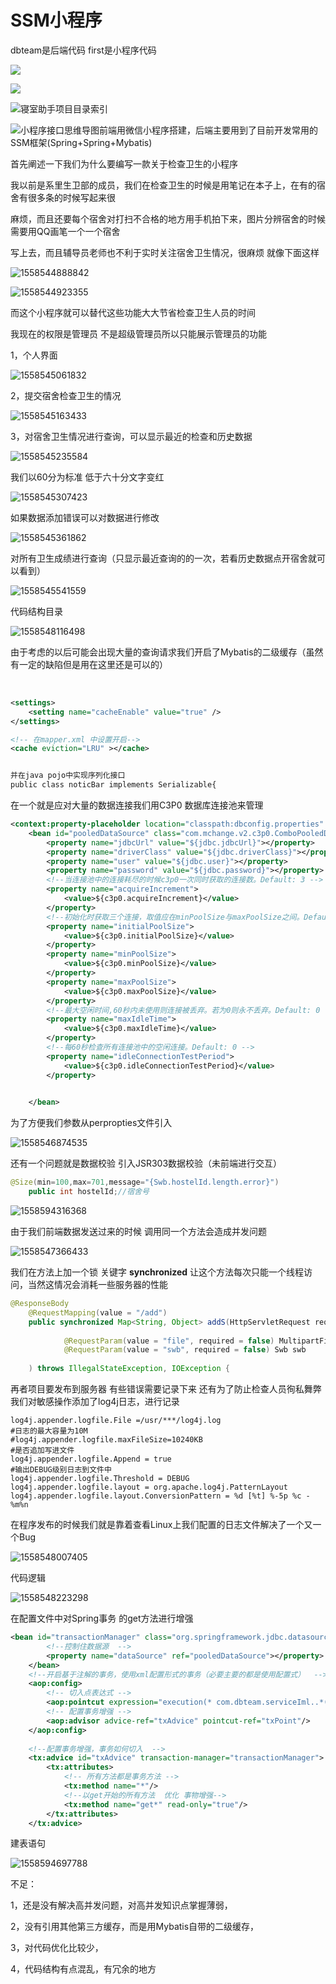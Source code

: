 





# 	 SSM小程序


dbteam是后端代码 first是小程序代码


![](https://ws3.sinaimg.cn/large/005BYqpggy1g3akkdp1z7j31bv0pegsn.jpg)





![](assets/1558543476796.png)



![寝室助手项目目录索引](assets/寝室助手项目目录索引.png)





![小程序接口思维导图](assets/小程序接口思维导图-1564362770755.png)前端用微信小程序搭建，后端主要用到了目前开发常用的SSM框架(Spring+Spring+Mybatis)

首先阐述一下我们为什么要编写一款关于检查卫生的小程序

我以前是系里生卫部的成员，我们在检查卫生的时候是用笔记在本子上，在有的宿舍有很多条的时候写起来很

麻烦，而且还要每个宿舍对打扫不合格的地方用手机拍下来，图片分辨宿舍的时候需要用QQ画笔一个一个宿舍

写上去，而且辅导员老师也不利于实时关注宿舍卫生情况，很麻烦 就像下面这样

![1558544888842](assets/1558544888842.png)



![1558544923355](assets/1558544923355.png)



而这个小程序就可以替代这些功能大大节省检查卫生人员的时间

我现在的权限是管理员 不是超级管理员所以只能展示管理员的功能

1，个人界面

![1558545061832](assets/1558545061832.png)

2，提交宿舍检查卫生的情况

![1558545163433](assets/1558545163433.png)

3，对宿舍卫生情况进行查询，可以显示最近的检查和历史数据

![1558545235584](assets/1558545235584.png)

我们以60分为标准 低于六十分文字变红

![1558545307423](assets/1558545307423.png)

如果数据添加错误可以对数据进行修改

![1558545361862](assets/1558545361862.png)

对所有卫生成绩进行查询（只显示最近查询的的一次，若看历史数据点开宿舍就可以看到）

![1558545541559](assets/1558545541559.png)



代码结构目录

![1558548116498](assets/1558548116498.png)



由于考虑的以后可能会出现大量的查询请求我们开启了Mybatis的二级缓存（虽然有一定的缺陷但是用在这里还是可以的）

​	

```xml
<settings>
	<setting name="cacheEnable" value="true" />
</settings>

<!-- 在mapper.xml 中设置开启-->
<cache eviction="LRU" ></cache>


并在java pojo中实现序列化接口
public class noticBar implements Serializable{

```



在一个就是应对大量的数据连接我们用C3P0 数据库连接池来管理

```xml
<context:property-placeholder location="classpath:dbconfig.properties" />
	<bean id="pooledDataSource" class="com.mchange.v2.c3p0.ComboPooledDataSource">
		<property name="jdbcUrl" value="${jdbc.jdbcUrl}"></property>
		<property name="driverClass" value="${jdbc.driverClass}"></property>
		<property name="user" value="${jdbc.user}"></property>
		<property name="password" value="${jdbc.password}"></property>
		<!--当连接池中的连接耗尽的时候c3p0一次同时获取的连接数。Default: 3 --> 
        <property name="acquireIncrement">
            <value>${c3p0.acquireIncrement}</value>
        </property>
        <!--初始化时获取三个连接，取值应在minPoolSize与maxPoolSize之间。Default: 3 --> 
        <property name="initialPoolSize">
            <value>${c3p0.initialPoolSize}</value>
        </property>
        <property name="minPoolSize">
            <value>${c3p0.minPoolSize}</value>
        </property>
        <property name="maxPoolSize">
            <value>${c3p0.maxPoolSize}</value>
        </property>
        <!--最大空闲时间,60秒内未使用则连接被丢弃。若为0则永不丢弃。Default: 0 --> 
        <property name="maxIdleTime">
            <value>${c3p0.maxIdleTime}</value>
        </property>
        <!--每60秒检查所有连接池中的空闲连接。Default: 0 --> 
        <property name="idleConnectionTestPeriod">
            <value>${c3p0.idleConnectionTestPeriod}</value>
        </property>

	
	</bean>
```



为了方便我们参数从perpropties文件引入

![1558546874535](assets/1558546874535.png)



还有一个问题就是数据校验 引入JSR303数据校验（未前端进行交互）

```java
@Size(min=100,max=701,message="{Swb.hostelId.length.error}")
	public int hostelId;//宿舍号
```

![1558594316368](assets/1558594316368.png)



由于我们前端数据发送过来的时候 调用同一个方法会造成并发问题

![1558547366433](assets/1558547366433.png)

我们在方法上加一个锁 关键字 **synchronized** 让这个方法每次只能一个线程访问，当然这情况会消耗一些服务器的性能

```java
@ResponseBody
	@RequestMapping(value = "/add")
	public synchronized Map<String, Object> addS(HttpServletRequest request,
			
			@RequestParam(value = "file", required = false) MultipartFile file,
			@RequestParam(value = "swb", required = false) Swb swb
	
	) throws IllegalStateException, IOException {
```



再者项目要发布到服务器 有些错误需要记录下来 还有为了防止检查人员徇私舞弊我们对敏感操作添加了log4j日志，进行记录

```properties
log4j.appender.logfile.File =/usr/***/log4j.log
#日志的最大容量为10M
#log4j.appender.logfile.maxFileSize=10240KB 
#是否追加写进文件    
log4j.appender.logfile.Append = true   
#输出DEBUG级别日志到文件中 
log4j.appender.logfile.Threshold = DEBUG    
log4j.appender.logfile.layout = org.apache.log4j.PatternLayout
log4j.appender.logfile.layout.ConversionPattern = %d [%t] %-5p %c - %m%n

```

在程序发布的时候我们就是靠着查看Linux上我们配置的日志文件解决了一个又一个Bug

![1558548007405](assets/1558548007405.png)

代码逻辑

![1558548223298](assets/1558548223298.png)



在配置文件中对Spring事务 的get方法进行增强

```xml
<bean id="transactionManager" class="org.springframework.jdbc.datasource.DataSourceTransactionManager">
		<!--控制住数据源  -->
		<property name="dataSource" ref="pooledDataSource"></property>
	</bean>
	<!--开启基于注解的事务，使用xml配置形式的事务（必要主要的都是使用配置式）  -->
	<aop:config>
		<!-- 切入点表达式 -->
		<aop:pointcut expression="execution(* com.dbteam.serviceIml..*(..))" id="txPoint"/>
		<!-- 配置事务增强 -->
		<aop:advisor advice-ref="txAdvice" pointcut-ref="txPoint"/>
	</aop:config>
	
	<!--配置事务增强，事务如何切入  -->
	<tx:advice id="txAdvice" transaction-manager="transactionManager">
		<tx:attributes>
			<!-- 所有方法都是事务方法 -->
			<tx:method name="*"/>
			<!--以get开始的所有方法  优化 事物增强-->
			<tx:method name="get*" read-only="true"/>
		</tx:attributes>
	</tx:advice>
```



建表语句

![1558594697788](assets/1558594697788.png)

不足：

1，还是没有解决高并发问题，对高并发知识点掌握薄弱，

2，没有引用其他第三方缓存，而是用Mybatis自带的二级缓存，

3，对代码优化比较少，

4，代码结构有点混乱，有冗余的地方



